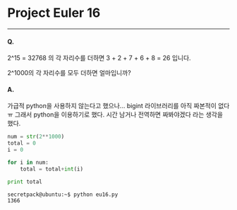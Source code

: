 # Project Euler 16
---
#### Q.
2^15 = 32768 의 각 자리수를 더하면 3 + 2 + 7 + 6 + 8 = 26 입니다.

2^1000의 각 자리수를 모두 더하면 얼마입니까?

#### A.
가급적 python을 사용하지 않는다고 했으나...  bigint 라이브러리를 아직 짜본적이 없다ㅠ 그래서 python을 이용하기로 했다. 시간 남거나 전역하면 짜봐야겠다 라는 생각을 했다.

```python
num = str(2**1000)
total = 0
i = 0

for i in num:
    total = total+int(i)

print total
```
```
secretpack@ubuntu:~$ python eu16.py
1366
```
